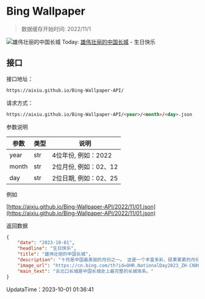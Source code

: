 # Bing Wallpaper

> 数据缓存开始时间: 2022/11/1

![雄伟壮丽的中国长城](https://cn.bing.com/th?id=OHR.NationalDay2023_ZH-CN8608297006_1920x1080.webp)
Today: [雄伟壮丽的中国长城](https://cn.bing.com/th?id=OHR.NationalDay2023_ZH-CN8608297006_1920x1080.webp) - 生日快乐

## 接口

接口地址：

```html
https://aixiu.github.io/Bing-Wallpaper-API/
```

请求方式：

```html
https://aixiu.github.io/Bing-Wallpaper-API/<year>/<month>/<day>.json
```

参数说明

| 参数 | 类型 | 说明 |
| - | - | - |
| year | str | 4位年份, 例如：2022 |
| month | str | 2位月份, 例如：02、12 |
| day | str | 2位日期, 例如：02、25 |

例如

[https://aixiu.github.io/Bing-Wallpaper-API/2022/11/01.json](https://aixiu.github.io/Bing-Wallpaper-API/2022/11/01.json)

返回数据

```json
{
    "date": "2023-10-01",
    "headline": "生日快乐",
    "title": "雄伟壮丽的中国长城",
    "description": "十月是中国最美丽的月份之一。 这是一个丰富多彩、硕果累累的月份。 今天我们将带您欣赏中国的长城。 中国的长城是人类文明史上最伟大的建筑工程。 始建于2000多年前的春秋战国时期。 秦朝统一中国后，成为长城。 长城是世界七大奇迹之一，是中华民族古老文化的丰碑和智慧的结晶。 今天是中国的国庆节。 祝愿美丽富饶的中国更加繁荣昌盛。 生日快乐！",
    "image_url": "https://cn.bing.com/th?id=OHR.NationalDay2023_ZH-CN8608297006_1920x1080.webp",
    "main_text": "古北口长城是中国长城史上最完整的长城体系。"
}
```

UpdataTime：2023-10-01 01:36:41
